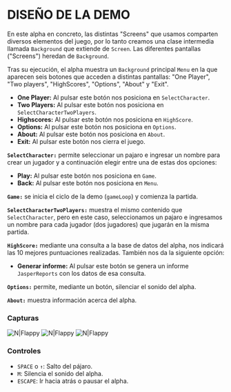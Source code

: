 # **DISEÑO DE LA DEMO**

En este alpha en concreto, las distintas "Screens" que usamos comparten diversos elementos del juego, por lo tanto creamos una clase intermedia llamada `Background` que extiende de `Screen`. Las diferentes pantallas ("Screens") heredan de `Background`.

Tras su ejecución, el alpha muestra un `Background` principal `Menu` en la que aparecen seis botones que acceden a distintas pantallas: "One Player", "Two players", "HighScores", "Options", "About" y "Exit".

 - **One Player:** Al pulsar este botón nos posiciona en `SelectCharacter`.
 - **Two Players:** Al pulsar este botón nos posiciona en `SelectCharacterTwoPlayers`.
 - **Highscores:** Al pulsar este botón nos posiciona en `HighScore`.
 - **Options:** Al pulsar este botón nos posiciona en `Options`.
 - **About:** Al pulsar este botón nos posiciona en `About`.
 - **Exit:** Al pulsar este botón nos cierra el juego.

**`SelectCharacter:`** permite seleccionar un pajaro e ingresar un nombre para crear un jugador y a continuación elegir entre una de estas dos opciones:

- **Play:** Al pulsar este botón nos posiciona en `Game`.
- **Back:** Al pulsar este botón nos posiciona en `Menu`.

**`Game:`** se inicia el ciclo de la demo (`gameLoop`) y comienza la partida.

**`SelectCharacterTwoPlayers:`** muestra el mismo contenido que `SelectCharacter`, pero en este caso, seleccionamos un pajaro e ingresamos un nombre para cada jugador (dos jugadores) que jugarán en la misma partida.

**`HighScore:`** mediante una consulta a la base de datos del alpha, nos indicará las 10 mejores puntuaciones realizadas. También nos da la siguiente opción:

- **Generar informe:** Al pulsar este botón se genera un informe `JasperReports` con los datos de esa consulta.

**`Options:`** permite, mediante un botón, silenciar el sonido del alpha.

**`About:`** muestra información acerca del alpha.

### Capturas

![N|Flappy](https://lh3.googleusercontent.com/-SwWj2EJxtcE/Wpibwy2b1AI/AAAAAAAAAKc/PRPsmwYIIIsB9uVKuQR-F29TT-RF5o-qwCL0BGAs/w530-d-h229-rw/onePlayer.gif)
![N|Flappy](https://lh3.googleusercontent.com/-fHJJcEEoMjs/Wpib_8dtdoI/AAAAAAAAAKs/vXL9QCVLlxEAbbxvnTERPcYy3VtUYV-PgCJoC/w530-h229-rw/options.gif)
![N|Flappy](https://lh3.googleusercontent.com/-AsYZLCqpmv8/WpicS_fdivI/AAAAAAAAAK8/C3hinjIFFEw-ubAg02Xjwh0AImBTwctSQCL0BGAs/w530-d-h229-rw/about.gif)


### Controles

 + `SPACE` o `↑`: Salto del  pájaro.
 + `M`: Silencia el sonido del alpha.
 + `ESCAPE`: Ir hacia atrás o pausar el alpha.